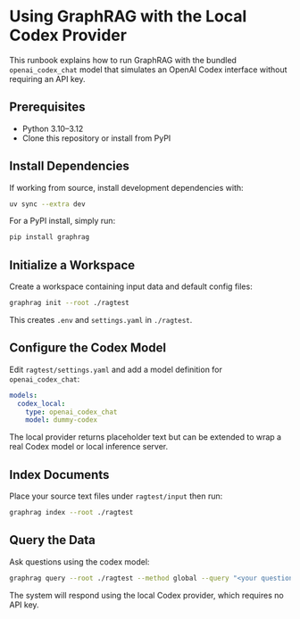 # Using GraphRAG with the Local Codex Provider

This runbook explains how to run GraphRAG with the bundled `openai_codex_chat` model that simulates an OpenAI Codex interface without requiring an API key.

## Prerequisites
- Python 3.10–3.12
- Clone this repository or install from PyPI

## Install Dependencies
If working from source, install development dependencies with:

```bash
uv sync --extra dev
```

For a PyPI install, simply run:

```bash
pip install graphrag
```

## Initialize a Workspace
Create a workspace containing input data and default config files:

```bash
graphrag init --root ./ragtest
```

This creates `.env` and `settings.yaml` in `./ragtest`.

## Configure the Codex Model
Edit `ragtest/settings.yaml` and add a model definition for `openai_codex_chat`:

```yaml
models:
  codex_local:
    type: openai_codex_chat
    model: dummy-codex
```

The local provider returns placeholder text but can be extended to wrap a real Codex model or local inference server.

## Index Documents
Place your source text files under `ragtest/input` then run:

```bash
graphrag index --root ./ragtest
```

## Query the Data
Ask questions using the codex model:

```bash
graphrag query --root ./ragtest --method global --query "<your question>"
```

The system will respond using the local Codex provider, which requires no API key.
